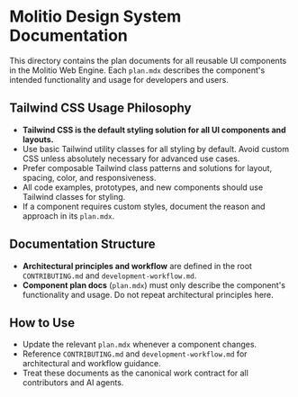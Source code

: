 # Molitio Design System Documentation

This directory contains the plan documents for all reusable UI components in the Molitio Web Engine. Each `plan.mdx` describes the component's intended functionality and usage for developers and users.


## Tailwind CSS Usage Philosophy

- **Tailwind CSS is the default styling solution for all UI components and layouts.**
- Use basic Tailwind utility classes for all styling by default. Avoid custom CSS unless absolutely necessary for advanced use cases.
- Prefer composable Tailwind class patterns and solutions for layout, spacing, color, and responsiveness.
- All code examples, prototypes, and new components should use Tailwind classes for styling.
- If a component requires custom styles, document the reason and approach in its `plan.mdx`.

## Documentation Structure
- **Architectural principles and workflow** are defined in the root `CONTRIBUTING.md` and `development-workflow.md`.
- **Component plan docs** (`plan.mdx`) must only describe the component's functionality and usage. Do not repeat architectural principles here.

## How to Use
- Update the relevant `plan.mdx` whenever a component changes.
- Reference `CONTRIBUTING.md` and `development-workflow.md` for architectural and workflow guidance.
- Treat these documents as the canonical work contract for all contributors and AI agents.
